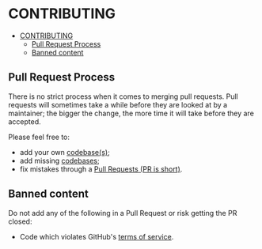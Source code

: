 
# CONTRIBUTING

- [CONTRIBUTING](#contributing)
	- [Pull Request Process](#pull-request-process)
	- [Banned content](#banned-content)

## Pull Request Process

There is no strict process when it comes to merging pull requests. Pull requests will sometimes take a while before they are looked at by a maintainer; the bigger the change, the more time it will take before they are accepted.

Please feel free to:
 * add your own [codebase(s)](https://github.com/search?q=language%3ADM&type=Repositories);
 * add missing [codebases](https://github.com/search?q=language%3ADM&type=Repositories);
 * fix mistakes through a [Pull Requests (PR is short)](https://github.com/CthulhuOnIce/SS13-Codebases/pulls).

## Banned content

Do not add any of the following in a Pull Request or risk getting the PR closed:

* Code which violates GitHub's [terms of service](https://github.com/site/terms).
